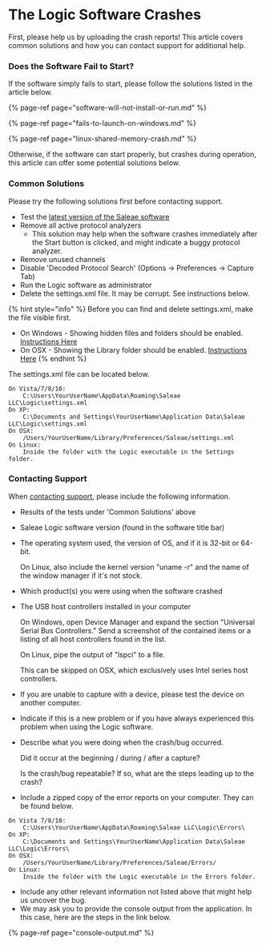 # The Logic Software Crashes

First, please help us by uploading the crash reports! This article covers common solutions and how you can contact support for additional help.

### Does the Software Fail to Start?

If the software simply fails to start, please follow the solutions listed in the article below.

{% page-ref page="software-will-not-install-or-run.md" %}

{% page-ref page="fails-to-launch-on-windows.md" %}

{% page-ref page="linux-shared-memory-crash.md" %}

Otherwise, if the software can start properly, but crashes during operation, this article can offer some potential solutions below.

### **Common Solutions**

Please try the following solutions first before contacting support.

* Test the [latest version of the Saleae software](https://www.saleae.com/downloads)
* Remove all active protocol analyzers
  * This solution may help when the software crashes immediately after the Start button is clicked, and might indicate a buggy protocol analyzer.
* Remove unused channels
* Disable 'Decoded Protocol Search' \(Options -&gt; Preferences -&gt; Capture Tab\)
* Run the Logic software as administrator
* Delete the settings.xml file. It may be corrupt. See instructions below.

{% hint style="info" %}
Before you can find and delete settings.xml, make the file visible first.

* On Windows - Showing hidden files and folders should be enabled. [Instructions Here](https://support.microsoft.com/en-us/help/14201/windows-show-hidden-files)
* On OSX - Showing the Library folder should be enabled. [Instructions Here](https://discussions.apple.com/thread/8137224?answerId=8137224021#8137224021)
{% endhint %}

The settings.xml file can be located below.

```text
On Vista/7/8/10:
    C:\Users\YourUserName\AppData\Roaming\Saleae LLC\Logic\settings.xml
On XP:
    C:\Documents and Settings\YourUserName\Application Data\Saleae LLC\Logic\settings.xml
On OSX:
    /Users/YourUserName/Library/Preferences/Saleae/settings.xml
On Linux:
    Inside the folder with the Logic executable in the Settings folder.
```

### **Contacting Support**

When [contacting support](https://contact.saleae.com/hc/en-us/requests/new), please include the following information.

* Results of the tests under 'Common Solutions' above
* Saleae Logic software version \(found in the software title bar\)
* The operating system used, the version of OS, and if it is 32-bit or 64-bit.

    On Linux, also include the kernel version "uname -r" and the name of the window manager if it's not stock.

* Which product\(s\) you were using when the software crashed
* The USB host controllers installed in your computer

    On Windows, open Device Manager and expand the section "Universal Serial Bus Controllers." Send a screenshot of the contained items or a listing of all host controllers found in the list.

    On Linux, pipe the output of "lspci" to a file.

    This can be skipped on OSX, which exclusively uses Intel series host controllers.

* If you are unable to capture with a device, please test the device on another computer.
* Indicate if this is a new problem or if you have always experienced this problem when using the Logic software.
* Describe what you were doing when the crash/bug occurred.

    Did it occur at the beginning / during / after a capture?

    Is the crash/bug repeatable? If so, what are the steps leading up to the crash?

* Include a zipped copy of the error reports on your computer. They can be found below.

```text
On Vista 7/8/10:
    C:\Users\YourUserName\AppData\Roaming\Saleae LLC\Logic\Errors\
On XP:
    C:\Documents and Settings\YourUserName\Application Data\Saleae LLC\Logic\Errors\
On OSX: 
    /Users/YourUserName/Library/Preferences/Saleae/Errors/
On Linux:
    Inside the folder with the Logic executable in the Errors folder.
```

* Include any other relevant information not listed above that might help us uncover the bug.
* We may ask you to provide the console output from the application. In this case, here are the steps in the link below.

{% page-ref page="console-output.md" %}







